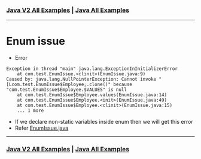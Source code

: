 ### [Java V2 All Examples](https://github.com/avinashbabudonthu/java/blob/master/java-v2/README.md) | [Java All Examples](https://github.com/avinashbabudonthu/java/blob/master/README.md)
------
# Enum issue
* Error
```
Exception in thread "main" java.lang.ExceptionInInitializerError
	at com.test.EnumIssue.<clinit>(EnumIssue.java:9)
Caused by: java.lang.NullPointerException: Cannot invoke "[Lcom.test.EnumIssue$Employee;.clone()" because "com.test.EnumIssue$Employee.$VALUES" is null
	at com.test.EnumIssue$Employee.values(EnumIssue.java:14)
	at com.test.EnumIssue$Employee.<init>(EnumIssue.java:49)
	at com.test.EnumIssue$Employee.<clinit>(EnumIssue.java:15)
	... 1 more
```
* If we declare non-static variables inside enum then we will get this error
* Refer [EnumIssue.java](EnumIssue.java)
------
### [Java V2 All Examples](https://github.com/avinashbabudonthu/java/blob/master/java-v2/README.md) | [Java All Examples](https://github.com/avinashbabudonthu/java/blob/master/README.md)